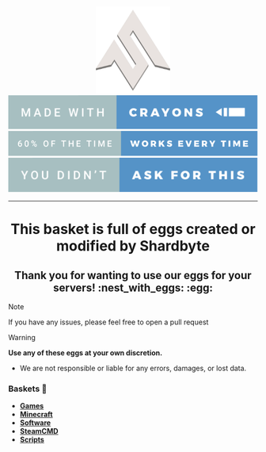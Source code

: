 <!--
#
#
###########################
#                         #
#  Saint @ Shardbyte.com  #
#                         #
###########################
# Author: Shardbyte (Saint)
#
#
-->

<div id="header" align="center">
  <img src="https://raw.githubusercontent.com/Shardbyte/Shardbyte/main/img/logo-shardbyte-master-light.webp" alt="logo-shardbyte" width="150"/>
</div>

<div id="sub-header-1" align="center">
  <img src="img/crayons-shardbyte.svg" alt="crayons-shardbyte"/>
  <img src="img/60-percent-shardbyte.svg" alt="60-percent-shardbyte"/>
  <img src="img/didnt-ask-shardbyte.svg" alt="didnt-ask-shardbyte"/>
</div>

---

<h1 align="center">
  This basket is full of eggs created or modified by Shardbyte
</h1>

<h2 align="center">
  Thank you for wanting to use our eggs for your servers! :nest_with_eggs: :egg:
</h2>

> [!NOTE]
> If you have any issues, please feel free to open a pull request

> [!WARNING]
> **Use any of these eggs at your own discretion.**
> - We are not responsible or liable for any errors, damages, or lost data.

### Baskets :nest_with_eggs:

- **[Games](https://github.com/Shardbyte/shard-egg-basket/tree/main/games)**
- **[Minecraft](https://github.com/Shardbyte/shardbyte-egg-basket/minecraft)**
- **[Software](https://github.com/Shardbyte/shardbyte-egg-basket/software)**
- **[SteamCMD](https://github.com/Shardbyte/shardbyte-egg-basket/steamcmd)**
- **[Scripts](https://github.com/Shardbyte/shardbyte-egg-basket/scripts)**

<!--
  # Image Credits
    https://shardbyte.com/
    https://forthebadge.com/
-->
